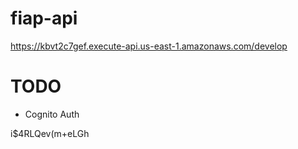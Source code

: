 # fiap-api

https://kbvt2c7gef.execute-api.us-east-1.amazonaws.com/develop

# TODO

* Cognito Auth



i$4RLQev(m+eLGh